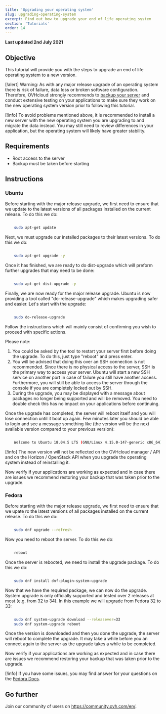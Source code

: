 ```yaml
---
title: 'Upgrading your operating system'
slug: upgrading-operating-system
excerpt: Find out how to upgrade your end of life operating system
section: 'Tutorials'
order: 14
---
```


**Last updated 2nd July 2021**

## Objective

This tutorial will provide you with the steps to upgrade an end of life operating system to a new version.

[!alert]
Warning: As with any major release upgrade of an operating system there is risk of failure, data loss or broken software configuration. Therefore, OVHcloud strongly recommends to [backup your server](../save_an_instance) and conduct extensive testing on your applications to make sure they work on the new operating system version prior to following this tutorial.

[!info]
To avoid problems mentioned above, it is recommended to install a new server with the new operating system you are upgrading to and migrate the data instead. You may still need to review differences in your application, but the operating system will likely have greater stability.

## Requirements

- Root access to the server
- Backup must be taken before starting

## Instructions

### Ubuntu

Before starting with the major release upgrade, we first need to ensure that we update to the latest versions of all packages installed on the current release. To do this we do:

```sh

    sudo apt-get update

```

Next, we must upgrade our installed packages to their latest versions. To do this we do:

```sh

    sudo apt-get upgrade -y

```

Once it has finished, we are ready to do dist-upgrade which will preform further upgrades that may need to be done:

```sh

    sudo apt-get dist-upgrade -y

```

Finally, we are now ready for the major release upgrade. Ubuntu is now providing a tool called "do-release-upgrade" which makes upgrading safer and easier. Let's start with the upgrade:

```sh

    sudo do-release-upgrade

```

Follow the instructions which will mainly consist of confirming you wish to proceed with specific actions.

Please note:

1. You could be asked by the tool to restart your server first before doing the upgrade. To do this, just type "reboot" and press enter.
2. You will be advised that doing this over an SSH connection is not recommended. Since there is no physical access to the server, SSH is the primary way to access your server. Ubuntu will start a new SSH service on another port in case of failure you still have another access. Furthermore, you will still be able to access the server through the console if you are completely locked out by SSH.
3. During the upgrade, you may be displayed with a message about packages no longer being supported and will be removed. You need to double check this has no impact on your applications before continuing.

Once the upgrade has completed, the server will reboot itself and you will lose connection until it boot up again. Few minutes later you should be able to login and see a message something like (the version will be the next available version compared to your previous version):

```sh

    Welcome to Ubuntu 18.04.5 LTS (GNU/Linux 4.15.0-147-generic x86_64)

```

[!info]
The new version will not be reflected on the OVHcloud manager / API and on the Horizon / OpenStack API when you upgrade the operating system instead of reinstalling it.

Now verify if your applications are working as expected and in case there are issues we recommend restoring your backup that was taken prior to the upgrade.

### Fedora

Before starting with the major release upgrade, we first need to ensure that we upate ro the latest versions of all packages installed on the current release. To do this we do:

```sh

    sudo dnf upgrade --refresh

```

Now you need to reboot the server. To do this we do:

```sh

    reboot

```

Once the server is rebooted, we need to install the upgrade package. To do this we do:

```sh

    sudo dnf install dnf-plugin-system-upgrade

```

Now that we have the required package, we can now do the upgrade. System upgrade is only officially supported and tested over 2 releases at most (e.g. from 32 to 34). In this example we will upgrade from Fedora 32 to 33:

```sh

    sudo dnf system-upgrade download --releasever=33
    sudo dnf system-upgrade reboot

```

Once the version is downloaded and then you done the upgrade, the server will reboot to complete the upgrade. It may take a while before you an connect again to the server as the upgrade takes a while to be completed.

Now verify if your applications are working as expected and in case there are issues we recommend restoring your backup that was taken prior to the upgrade.

[!info]
If you have some issues, you may find answer for your questions on the [Fedora Docs](https://docs.fedoraproject.org/en-US/quick-docs/dnf-system-upgrade/).

## Go further

Join our community of users on <https://community.ovh.com/en/>.

